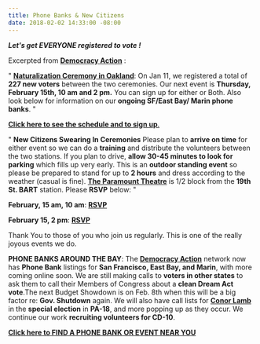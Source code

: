 ```yaml
---
title: Phone Banks & New Citizens
date: 2018-02-02 14:33:00 -08:00
---
```


***Let's get EVERYONE registered to vote !***


Excerpted from [**Democracy Action**](https://demaction.us/) :

"  [**Naturalization Ceremony in Oakland**](https://oaklandnorth.net/2017/10/02/thousands-become-us-citizens-in-oakland-and-react-strongly-to-trumps-welcome-message/): On Jan 11, we registered a total of **227 new voters** between the two ceremonies. Our next event is **Thursday, February 15th, 10 am and 2 pm.** You can sign up for either or Both. Also look below for information on our **ongoing SF/East Bay/ Marin phone banks**.  "

[**Click here to see the schedule and to sign up**.](https://demaction.us/)

"  **New Citizens Swearing In Ceremonies**
Please plan to **arrive on time** for either event so we can do a **training** and distribute the volunteers between the two stations. If you plan to drive, **allow 30-45 minutes to look for parking** which fills up very early. This is an **outdoor standing event** so please be prepared to stand for up to **2 hours** and dress according to the weather (casual is fine).
[**The Paramount Theatre**](http://www.paramounttheatre.com/) is 1/2 block from the **19th St. BART** station. Please **RSVP** below:  "

**February, 15 am, 10 am**: [**RSVP**](https://www.eventbrite.com/e/register-new-citizens-to-vote-morning-registration-41912679954)

**February 15, 2 pm**: [**RSVP**](https://www.eventbrite.com/e/register-new-citizens-to-vote-afternoon-registration-41912752170)

Thank You to those of you who join us regularly. This is one of the really joyous events we do.

**PHONE BANKS AROUND THE BAY**:
The [**Democracy Action**](https://demaction.us/) network now has **Phone Bank** listings for **San Francisco, East Bay, and Marin**, with more coming online soon. We are still making calls to **voters in other states** to ask them to call their Members of Congress about a **clean Dream Act vote**.The next Budget Showdown is on Feb. 8th when this will be a big factor re: **Gov. Shutdown** again. We will also have call lists for [**Conor Lamb**](https://conorlamb.com/) in the **special election** in **PA-18**, and more popping up as they occur. We continue our work **recruiting volunteers for CD-10**.

[**Click here to FIND A PHONE BANK OR EVENT NEAR YOU**](https://demaction.us/)

